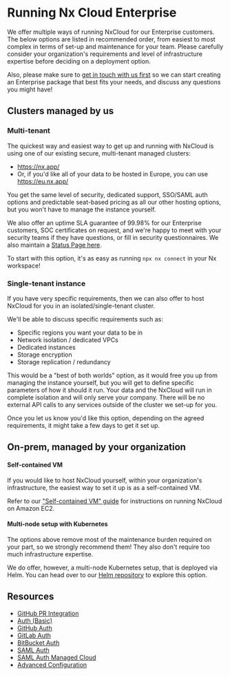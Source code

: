 # Running Nx Cloud Enterprise

We offer multiple ways of running NxCloud for our Enterprise customers. The below options are listed in recommended order, from easiest to most complex in
terms of set-up and maintenance for your team. Please carefully consider your organization's requirements and level of infrastructure expertise before deciding on
a deployment option.

Also, please make sure to [get in touch with us first](https://nx.app/enterprise?utm_source=nx.dev) so we can start creating an Enterprise package
that best fits your needs, and discuss any questions you might have!

## Clusters managed by us

### Multi-tenant

The quickest way and easiest way to get up and running with NxCloud is using one of our existing secure, multi-tenant managed clusters:

- https://nx.app/
- Or, if you'd like all of your data to be hosted in Europe, you can use https://eu.nx.app/

You get the same level of security, dedicated support, SSO/SAML auth options and predictable seat-based pricing as all our other hosting options, but you won't have
to manage the instance yourself.

We also offer an uptime SLA guarantee of 99.98% for our Enterprise customers, SOC certificates on request, and we're happy to meet with your security teams if they
have questions, or fill in security questionnaires. We also maintain a [Status Page here](https://status.nx.app/).

To start with this option, it's as easy as running `npx nx connect` in your Nx workspace!

### Single-tenant instance

If you have very specific requirements, then we can also offer to host NxCloud for you in an isolated/single-tenant cluster.

We'll be able to discuss specific requirements such as:

- Specific regions you want your data to be in
- Network isolation / dedicated VPCs
- Dedicated instances
- Storage encryption
- Storage replication / redundancy

This would be a "best of both worlds" option, as it would free you up from managing the instance yourself, but you will get to define specific parameters of how it should it run.
Your data and the NxCloud will run in complete isolation and will only serve your company. There will be no external API calls to any services outside of the cluster we set-up for you.

Once you let us know you'd like this option, depending on the agreed requirements, it might take a few days to get it set up.

## On-prem, managed by your organization

#### Self-contained VM

If you would like to host NxCloud yourself, within your organization's infrastructure, the easiest way to set it up is as a self-contained VM.

Refer to our ["Self-contained VM" guide](/nx-cloud/private-cloud/ami-setup) for instructions on running NxCloud on Amazon EC2.

#### Multi-node setup with Kubernetes

The options above remove most of the maintenance burden required on your part, so we strongly recommend them! They also don't require too much infrastructure expertise.

We do offer, however, a multi-node Kubernetes setup, that is deployed via Helm. You can head over to our [Helm repository](https://github.com/nrwl/nx-cloud-helm/) to explore this option.

## Resources

- [GitHub PR Integration](/nx-cloud/recipes/source-control-integration/github)
- [Auth (Basic)](/nx-cloud/private-cloud/auth-single-admin)
- [GitHub Auth](/nx-cloud/private-cloud/auth-github)
- [GitLab Auth](/nx-cloud/private-cloud/auth-gitlab)
- [BitBucket Auth](/nx-cloud/private-cloud/auth-bitbucket)
- [SAML Auth](/nx-cloud/private-cloud/auth-saml)
- [SAML Auth Managed Cloud](/nx-cloud/private-cloud/auth-saml-managed)
- [Advanced Configuration](/nx-cloud/private-cloud/advanced-config)

